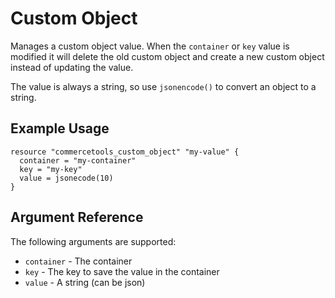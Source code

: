 # Custom Object

Manages a custom object value. When the `container` or `key` value is modified
it will delete the old custom object and create a new custom object instead of
updating the value.

The value is always a string, so use `jsonencode()` to convert an object to a
string.

## Example Usage

```hcl
resource "commercetools_custom_object" "my-value" {
  container = "my-container"
  key = "my-key"
  value = jsonecode(10)
}
```

## Argument Reference

The following arguments are supported:

* `container` - The container
* `key` - The key to save the value in the container
* `value` - A string (can be json)
